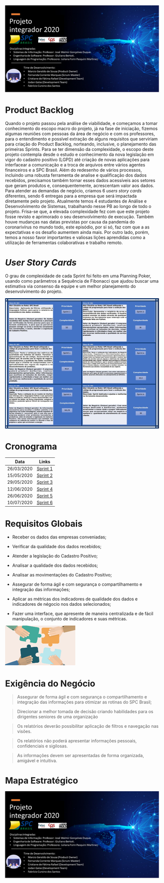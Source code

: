 ![](https://raw.githubusercontent.com/marciosousa4/projeto-integrador/6dcacdf9b2bc8512ad809a4103a9ef7c265430f7/Projeto%20integrador%202020.jpg)

# Product Backlog

Quando o projeto passou pela análise de viabilidade, e começamos a tomar conhecimento do escopo macro do projeto, já na fase de iniciação, fizemos algumas reuniões com pessoas da área de negócio e com os professores, para o entendimento e possível extração de alguns requisitos que serviriam para criação do Product Backlog, norteando, inclusive, o planejamento das primeiras Sprints.
Para se ter dimensão da complexidade, o escopo deste projeto contempla desde o estudo e conhecimento da nova legislação em vigor do cadastro positivo (LGPD) até criação de novas aplicações para interfacear a comunicação e a troca de arquivos entre vários agentes financeiros e a SPC Brasil. Além do redesenho de vários processos, incluindo uma robusta ferramenta de analise e qualificação dos dados recebidos, precisamos também tornar esses dados acessíveis aos setores que geram produtos e, consequentemente, acrescentam valor aos dados. Para atender as demandas de negócio, criamos 6 *users story cards* diferentes, sendo 6 entregas para a empresa que será impactada diretamente pelo projeto. Atualmente temos 4 estudantes de Análise e Desenvolvimento de Sistemas, trabalhando nesse PB ao longo de todo o projeto. Frisa-se que, a elevada complexidade fez com que este projeto fosse revisto e aprimorado o seu desenvolvimento de execução. Também houve mudanças nas datas previstas por causa da pandemia do coronarivírus no mundo todo, este episódio, por si só, faz com que a as expectativas e os desafio aumentem ainda mais. Por outro lado, porém, temos a nosso favor importantes e valiosas lições aprendidas como a utilização de ferramentas colaborativas e trabalho remoto.

# *User Story Cards*

O grau de complexidade de cada Sprint foi feito  em uma Planning Poker, usando como parâmetros a Sequência de Fibonacci que ajudou buscar uma estimativa via consenso da equipe e um melhor planejamento do desenvolvimento do projeto. 


![](https://raw.githubusercontent.com/marciosousa4/projeto-integrador/ec9931dee079aee4f5259eae6ee1f26e4785cf71/user%20story%20cards.jpeg)



# Cronograma

| Data | Links |
| ------ | ------ |
| 26/03/2020 |[ Sprint 1](https://github.com/marciosousa4/projeto-integrador/tree/master/Sprint%201)|
| 15/05/2020 |[Sprint 2](https://github.com/marciosousa4/projeto-integrador/tree/master/Sprint%202) |
| 29/05/2020 | [Sprint 3](https://github.com/marciosousa4/projeto-integrador/tree/master/Sprint%203) |
| 12/06/2020 |[Sprint 4](https://github.com/marciosousa4/projeto-integrador/tree/master/Sprint%204) |                    
| 26/06/2020 |[Sprint 5](https://github.com/marciosousa4/projeto-integrador/tree/master/Sprint%205) |
| 10/07/2020 |[Sprint 6](https://github.com/marciosousa4/projeto-integrador/tree/master/Sprint%206) |



# Requisitos Globais   

* Receber os dados das empresas conveniadas;

* Verificar da qualidade dos dados recebidos;

* Atender a legislação do Cadastro Positivo;

* Analisar a qualidade dos dados recebidos;

* Analisar as movimentações do Cadastro Positivo;
 
* Assegurar de forma ágil e com segurança o compartilhamento e integração das informações;

* Aplicar as métricas dos indicadores de qualidade dos dados e indicadores de négocio nos dados selecionados;

* Fazer uma interface, que apresente de maneira centralizada e de fácil manipulação,
o conjunto de indicadores e suas métricas.

 <img src="https://raw.githubusercontent.com/marciosousa4/projeto-integrador/15c3ff39863c54941ffc63a12ee0b54d8c56181c/imagens/2b991a_ff250e26b1a241e68d31458dd7381439_mv2.png" width="230" height="130" />

# Exigência do Negócio 


> Assegurar de forma ágil e com segurança o compartilhamento e integração das informações para otimizar as rotinas do SPC Brasil;

> Direcionar a melhor tomada de decisão criando habilidades para os dirigentes seniores de uma organização

> Os relatórios deverão possibilitar aplicação de filtros e navegação nas visões.

> Os relatórios não poderá apresentar informações pessoais, confidenciais e sigilosas.

> As informações devem ser apresentadas de forma organizada, amigável e intuitiva.

  
# Mapa Estratégico
![](https://raw.githubusercontent.com/marciosousa4/projeto-integrador/039888168699de4e8eb696c4f3117a27560c02cb/Projeto%20integrador%202020.jpg)


